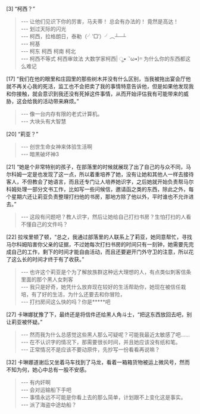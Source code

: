
[3] “柯西？”
>--- 让他们见识下你的厉害，马夫蒂！
总会有办法的！
竟然是高达！<br>
>--- 划过天际的闪光<br>
>--- 柯西，拉格朗日，泰勒（╯‵□′）╯︵┴─┴<br>
>--- 柯基<br>
>--- 柯东
柯西
柯南
柯北<br>
>--- 柯西不等式
柯西审敛法
大数学家柯西| ू•ૅω•́)ᵎᵎᵎ
为什么你的东西都这么难记<br>

[17] “我们在他的眼里和庄园里的那些树木并没有什么区别，当我被拖出宴会厅他就不再关心我的死活，监工也不会把卖了我的事情特意告诉他，但是如果他发现我和你接触，就会意识到我还没有死掉这件事情，从而开始评估我有可能带来的威胁，这会给我的活动带来麻烦。”
>--- 像一台内存有限的老式计算机。<br>
>--- 大块头有大智慧<br>

[20] “莉亚？”
>--- 创世生命女神来体验生活啊<br>
>--- 暗黑破坏神3<br>

[21] “她是个非常特别的孩子，在部落里的时候就展现了出了自己的与众不同，马尔科姆一定是也发现了这一点，所以着重培养了她，没有让她和其他人一样去接待客人，不但教会了她语言，而且还专门让人培养她识字，之后她就开始负责帮马尔科姆处理一部分文书工作，比如写一些问候信，邀请函之类的东西，除此之外，每个星期六还让莉亚负责整理打扫他的书房，那地方除了他以外，平时谁也不允许进去。”
>--- 这段有问题吧？教人识字，然后让她给自己打扫书房？生怕打扫的人看不懂自己的文件吗？<br>

[22] 拉埃里顿了顿，“总之，我通过部落里的人联系上了莉亚，她同意帮忙，寻找马尔科姆陷害你父亲的证据，不过她每次打扫书房的时间只有一刻钟，她需要先完成自己的工作，剩下的时间才能自由活动，而且还要避开门外守卫的注意，所以花了这么长的时间才终于有了收获。”
>--- 也许这个莉亚是个为了解放族群这种远大理想的人，有点类似刺客信条里面的那个黑人女刺客<br>
>--- 我只是好奇，她凭什么放弃现在较好的生活帮助你，她现在被信任栽培，有了好的生活，为什么还要去和你冒险，<br>
>--- 打扫房间这么快的吗？你是*****吧<br>

[27] 卡琳娜犹豫了下，最终还是将信件还给黑人角斗士，“把这东西放回去吧，别让莉亚被怀疑。”
>--- 然而我为什么总感觉这些黑人那么可疑呢？可能我最近太敏感了吧……<br>
>--- 在不认识字的情况下，那需要很长时间，并且她应该没有纸和笔。<br>
>--- 正常情况不是应该不要动原件，先抄写一份看看再说嘛？<br>

[32] 卡琳娜道谢后又坐着马车找到了马龙，看着一箱箱货物被运上微风号，然而不知为何，她心中总有一股不安感。
>--- 有内奸啊<br>
>--- 会对运输船下手吧<br>
>--- 事情永远不可能是你看上去的那么简单，计划跟不上变化这是事实。<br>
>--- 派了海盗中途劫船？<br>
